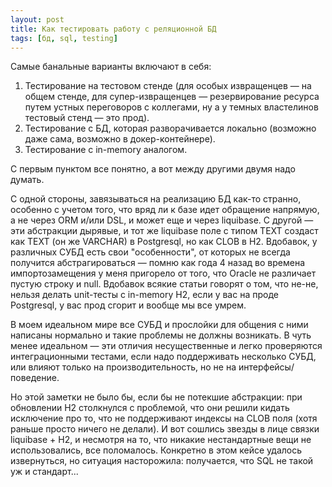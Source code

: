 ```yaml
---
layout: post
title: Как тестировать работу с реляционной БД
tags: [бд, sql, testing]
---
```

Самые банальные варианты включают в себя:
1. Тестирование на тестовом стенде (для особых извращенцев — на общем стенде, для супер-извращенцев — резервирование ресурса путем устных переговоров с коллегами, ну а у темных властелинов тестовый стенд — это прод).
2. Тестирование с БД, которая разворачивается локально (возможно даже сама, возможно в докер-контейнере).
3. Тестирование с in-memory аналогом.

С первым пунктом все понятно, а вот между другими двумя надо думать.

С одной стороны, завязываться на реализацию БД как-то странно, особенно с учетом того, что вряд ли к базе идет обращение напрямую, а не через ORM и/или DSL, и может еще и через liquibase. С другой — эти абстракции дырявые, и тот же liquibase поле с типом TEXT создаст как TEXT (он же VARCHAR) в Postgresql, но как CLOB в H2. Вдобавок, у различных СУБД есть свои "особенности", от которых не всегда получится абстрагироваться — помню как года 4 назад во времена импортозамещения у меня пригорело от того, что Oracle не различает пустую строку и null. Вдобавок всякие статьи говорят о том, что не-не, нельзя делать unit-тесты c in-memory H2, если у вас на проде Postgresql, у вас прод сгорит и вообще мы все умрем.

В моем идеальном мире все СУБД и прослойки для общения с ними написаны нормально и такие проблемы не должны возникать. В чуть менее идеальном — эти отличия несущественные и легко проверяются интеграционными тестами, если надо поддерживать несколько СУБД, или влияют только на производительность, но не на интерфейсы/поведение.

Но этой заметки не было бы, если бы не потекшие абстракции: при обновлении H2 столкнулся с проблемой, что они решили кидать исключение про то, что не поддерживают индексы на CLOB поля (хотя раньше просто ничего не делали). И вот сошлись звезды в лице связки liquibase + H2, и несмотря на то, что никакие нестандартные вещи не использовались, все поломалось. Конкретно в этом кейсе удалось извернуться, но ситуация насторожила: получается, что SQL не такой уж и стандарт...

